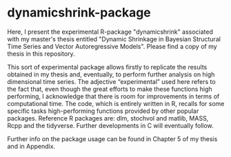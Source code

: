 # dynamicshrink-package

Here, I present the experimental R-package "dynamicshrink" associated with my master's thesis entitled "Dynamic Shrinkage in Bayesian Structural Time Series and Vector Autoregressive Models". Please find a copy of my thesis in this repository.

This sort of experimental package allows firstly to replicate the results obtained in my thesis and, eventually, to perform further analysis on high dimensional time series. The adjective “experimental” used here refers to the fact that, even though the great efforts to make these functions high performing, I acknowledge that there is room for improvements in terms of computational time. The code, which is entirely written in R, recalls for some specific tasks high-performing functions provided by other popular packages. Reference R packages are: dlm, stochvol and matlib, MASS, Rcpp and the tidyverse. Further developments in C will eventually follow.

Further info on the package usage can be found in Chapter 5 of my thesis and in Appendix.